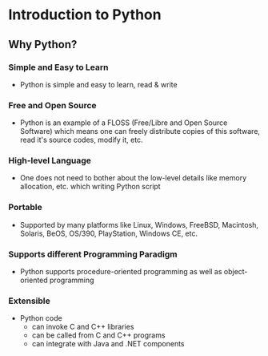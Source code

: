 # Introduction to Python

## Why Python?

### Simple and Easy to Learn

- Python is simple and easy to learn, read & write

### Free and Open Source

- Python is an example of a FLOSS (Free/Libre and Open Source Software) which means one can freely distribute copies of this software, read it's source codes, modify it, etc.

### High-level Language

- One does not need to bother about the low-level details like memory allocation, etc. which writing Python script

### Portable

- Supported by many platforms like Linux, Windows, FreeBSD, Macintosh, Solaris, BeOS, OS/390, PlayStation, Windows CE, etc.

### Supports different Programming Paradigm

- Python supports procedure-oriented programming as well as object-oriented programming

### Extensible

- Python code
  - can invoke C and C++ libraries
  - can be called from C and C++ programs
  - can integrate with Java and .NET components
